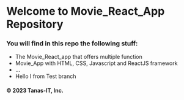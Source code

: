 # Welcome to Movie_React_App Repository
### You will find in this repo the following stuff: 
* The Movie_React_app that offers multiple function
* Movie_App with HTML, CSS, Javascript and ReactJS framework
* ...
* Hello I from Test branch

#### © 2023 Tanas-IT, Inc.